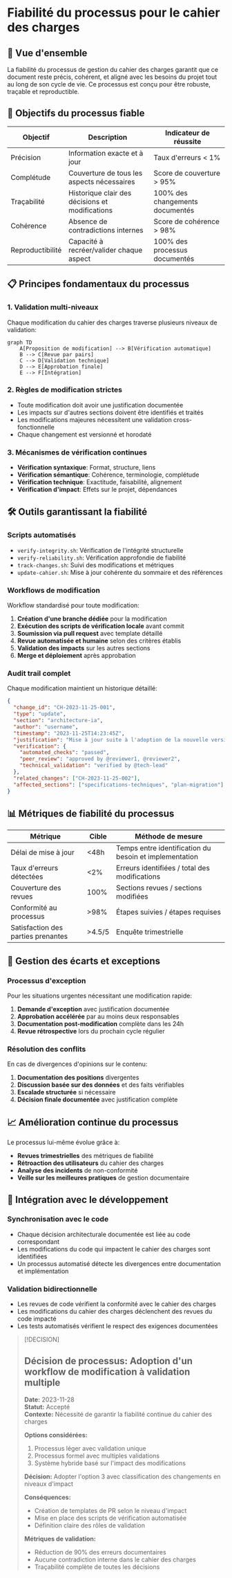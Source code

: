 # Fiabilité du processus pour le cahier des charges

## 🔄 Vue d'ensemble

La fiabilité du processus de gestion du cahier des charges garantit que ce document reste précis, cohérent, et aligné avec les besoins du projet tout au long de son cycle de vie. Ce processus est conçu pour être robuste, traçable et reproductible.

## 🎯 Objectifs du processus fiable

| Objectif | Description | Indicateur de réussite |
|----------|-------------|------------------------|
| Précision | Information exacte et à jour | Taux d'erreurs < 1% |
| Complétude | Couverture de tous les aspects nécessaires | Score de couverture > 95% |
| Traçabilité | Historique clair des décisions et modifications | 100% des changements documentés |
| Cohérence | Absence de contradictions internes | Score de cohérence > 98% |
| Reproductibilité | Capacité à recréer/valider chaque aspect | 100% des processus documentés |

## 📋 Principes fondamentaux du processus

### 1. Validation multi-niveaux

Chaque modification du cahier des charges traverse plusieurs niveaux de validation:

```mermaid
graph TD
    A[Proposition de modification] --> B[Vérification automatique]
    B --> C[Revue par pairs]
    C --> D[Validation technique]
    D --> E[Approbation finale]
    E --> F[Intégration]
```

### 2. Règles de modification strictes

- Toute modification doit avoir une justification documentée
- Les impacts sur d'autres sections doivent être identifiés et traités
- Les modifications majeures nécessitent une validation cross-fonctionnelle
- Chaque changement est versionné et horodaté

### 3. Mécanismes de vérification continues

- **Vérification syntaxique**: Format, structure, liens
- **Vérification sémantique**: Cohérence, terminologie, complétude
- **Vérification technique**: Exactitude, faisabilité, alignement
- **Vérification d'impact**: Effets sur le projet, dépendances

## 🛠️ Outils garantissant la fiabilité

### Scripts automatisés

- `verify-integrity.sh`: Vérification de l'intégrité structurelle
- `verify-reliability.sh`: Vérification approfondie de fiabilité
- `track-changes.sh`: Suivi des modifications et métriques
- `update-cahier.sh`: Mise à jour cohérente du sommaire et des références

### Workflows de modification

Workflow standardisé pour toute modification:

1. **Création d'une branche dédiée** pour la modification
2. **Exécution des scripts de vérification locale** avant commit
3. **Soumission via pull request** avec template détaillé
4. **Revue automatisée et humaine** selon des critères établis
5. **Validation des impacts** sur les autres sections
6. **Merge et déploiement** après approbation

### Audit trail complet

Chaque modification maintient un historique détaillé:

```json
{
  "change_id": "CH-2023-11-25-001",
  "type": "update",
  "section": "architecture-ia",
  "author": "username",
  "timestamp": "2023-11-25T14:23:45Z",
  "justification": "Mise à jour suite à l'adoption de la nouvelle version de NestJS",
  "verification": {
    "automated_checks": "passed",
    "peer_review": "approved by @reviewer1, @reviewer2",
    "technical_validation": "verified by @tech-lead"
  },
  "related_changes": ["CH-2023-11-25-002"],
  "affected_sections": ["specifications-techniques", "plan-migration"]
}
```

## 📊 Métriques de fiabilité du processus

| Métrique | Cible | Méthode de mesure |
|----------|-------|-------------------|
| Délai de mise à jour | <48h | Temps entre identification du besoin et implementation |
| Taux d'erreurs détectées | <2% | Erreurs identifiées / total des modifications |
| Couverture des revues | 100% | Sections revues / sections modifiées |
| Conformité au processus | >98% | Étapes suivies / étapes requises |
| Satisfaction des parties prenantes | >4.5/5 | Enquête trimestrielle |

## 🔄 Gestion des écarts et exceptions

### Processus d'exception

Pour les situations urgentes nécessitant une modification rapide:

1. **Demande d'exception** avec justification documentée
2. **Approbation accélérée** par au moins deux responsables
3. **Documentation post-modification** complète dans les 24h
4. **Revue rétrospective** lors du prochain cycle régulier

### Résolution des conflits

En cas de divergences d'opinions sur le contenu:

1. **Documentation des positions** divergentes
2. **Discussion basée sur des données** et des faits vérifiables
3. **Escalade structurée** si nécessaire
4. **Décision finale documentée** avec justification complète

## 📈 Amélioration continue du processus

Le processus lui-même évolue grâce à:

- **Revues trimestrielles** des métriques de fiabilité
- **Rétroaction des utilisateurs** du cahier des charges
- **Analyse des incidents** de non-conformité
- **Veille sur les meilleures pratiques** de gestion documentaire

## 🔄 Intégration avec le développement

### Synchronisation avec le code

- Chaque décision architecturale documentée est liée au code correspondant
- Les modifications du code qui impactent le cahier des charges sont identifiées
- Un processus automatisé détecte les divergences entre documentation et implémentation

### Validation bidirectionnelle

- Les revues de code vérifient la conformité avec le cahier des charges
- Les modifications du cahier des charges déclenchent des revues du code impacté
- Les tests automatisés vérifient le respect des exigences documentées

> [!DECISION]  
> ## Décision de processus: Adoption d'un workflow de modification à validation multiple
> 
> **Date:** 2023-11-28  
> **Statut:** Accepté  
> **Contexte:** Nécessité de garantir la fiabilité continue du cahier des charges
> 
> **Options considérées:**
> 1. Processus léger avec validation unique
> 2. Processus formel avec multiples validations
> 3. Système hybride basé sur l'impact des modifications
> 
> **Décision:** Adopter l'option 3 avec classification des changements en niveaux d'impact
> 
> **Conséquences:** 
> - Création de templates de PR selon le niveau d'impact
> - Mise en place des scripts de vérification automatisée
> - Définition claire des rôles de validation
> 
> **Métriques de validation:** 
> - Réduction de 90% des erreurs documentaires
> - Aucune contradiction interne dans le cahier des charges
> - Traçabilité complète de toutes les décisions
